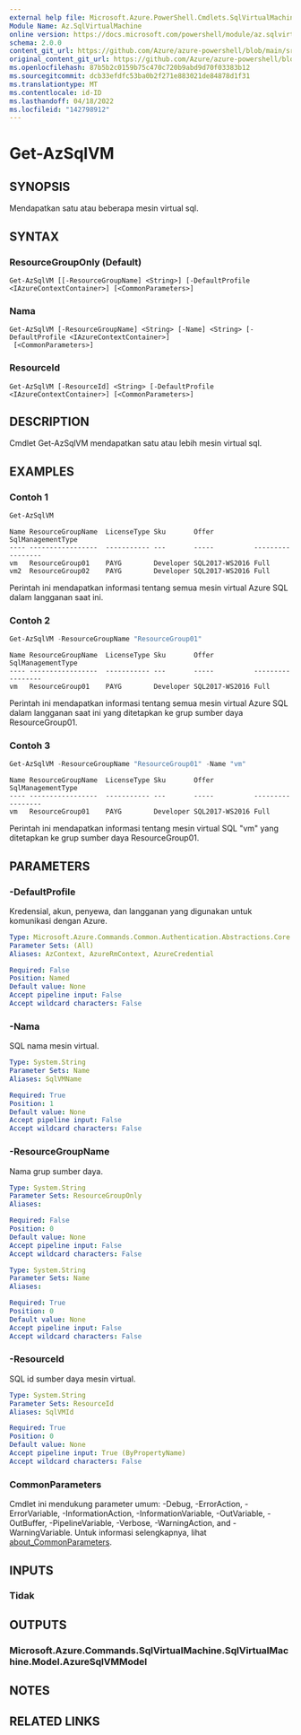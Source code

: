 ```yaml
---
external help file: Microsoft.Azure.PowerShell.Cmdlets.SqlVirtualMachine.dll-Help.xml
Module Name: Az.SqlVirtualMachine
online version: https://docs.microsoft.com/powershell/module/az.sqlvirtualmachine/get-azsqlvm
schema: 2.0.0
content_git_url: https://github.com/Azure/azure-powershell/blob/main/src/SqlVirtualMachine/SqlVirtualMachine/help/Get-AzSqlVM.md
original_content_git_url: https://github.com/Azure/azure-powershell/blob/main/src/SqlVirtualMachine/SqlVirtualMachine/help/Get-AzSqlVM.md
ms.openlocfilehash: 87b5b2c0159b75c470c720b9abd9d70f03383b12
ms.sourcegitcommit: dcb33efdfc53ba0b2f271e883021de84878d1f31
ms.translationtype: MT
ms.contentlocale: id-ID
ms.lasthandoff: 04/18/2022
ms.locfileid: "142798912"
---
```

# Get-AzSqlVM

## SYNOPSIS
Mendapatkan satu atau beberapa mesin virtual sql.

## SYNTAX

### ResourceGroupOnly (Default)
```
Get-AzSqlVM [[-ResourceGroupName] <String>] [-DefaultProfile <IAzureContextContainer>] [<CommonParameters>]
```

### Nama
```
Get-AzSqlVM [-ResourceGroupName] <String> [-Name] <String> [-DefaultProfile <IAzureContextContainer>]
 [<CommonParameters>]
```

### ResourceId
```
Get-AzSqlVM [-ResourceId] <String> [-DefaultProfile <IAzureContextContainer>] [<CommonParameters>]
```

## DESCRIPTION
Cmdlet Get-AzSqlVM mendapatkan satu atau lebih mesin virtual sql.

## EXAMPLES

### Contoh 1
```powershell
Get-AzSqlVM
```

```output
Name ResourceGroupName  LicenseType Sku       Offer          SqlManagementType
---- -----------------  ----------- ---       -----          -----------------
vm   ResourceGroup01    PAYG        Developer SQL2017-WS2016 Full
vm2  ResourceGroup02    PAYG        Developer SQL2017-WS2016 Full
```

Perintah ini mendapatkan informasi tentang semua mesin virtual Azure SQL dalam langganan saat ini.

### Contoh 2
```powershell
Get-AzSqlVM -ResourceGroupName "ResourceGroup01"
```

```output
Name ResourceGroupName  LicenseType Sku       Offer          SqlManagementType
---- -----------------  ----------- ---       -----          -----------------
vm   ResourceGroup01    PAYG        Developer SQL2017-WS2016 Full
```

Perintah ini mendapatkan informasi tentang semua mesin virtual Azure SQL dalam langganan saat ini yang ditetapkan ke grup sumber daya ResourceGroup01.

### Contoh 3
```powershell
Get-AzSqlVM -ResourceGroupName "ResourceGroup01" -Name "vm"
```

```output
Name ResourceGroupName  LicenseType Sku       Offer          SqlManagementType
---- -----------------  ----------- ---       -----          -----------------
vm   ResourceGroup01    PAYG        Developer SQL2017-WS2016 Full
```

Perintah ini mendapatkan informasi tentang mesin virtual SQL "vm" yang ditetapkan ke grup sumber daya ResourceGroup01.

## PARAMETERS

### -DefaultProfile
Kredensial, akun, penyewa, dan langganan yang digunakan untuk komunikasi dengan Azure.

```yaml
Type: Microsoft.Azure.Commands.Common.Authentication.Abstractions.Core.IAzureContextContainer
Parameter Sets: (All)
Aliases: AzContext, AzureRmContext, AzureCredential

Required: False
Position: Named
Default value: None
Accept pipeline input: False
Accept wildcard characters: False
```

### -Nama
SQL nama mesin virtual.

```yaml
Type: System.String
Parameter Sets: Name
Aliases: SqlVMName

Required: True
Position: 1
Default value: None
Accept pipeline input: False
Accept wildcard characters: False
```

### -ResourceGroupName
Nama grup sumber daya.

```yaml
Type: System.String
Parameter Sets: ResourceGroupOnly
Aliases:

Required: False
Position: 0
Default value: None
Accept pipeline input: False
Accept wildcard characters: False
```

```yaml
Type: System.String
Parameter Sets: Name
Aliases:

Required: True
Position: 0
Default value: None
Accept pipeline input: False
Accept wildcard characters: False
```

### -ResourceId
SQL id sumber daya mesin virtual.

```yaml
Type: System.String
Parameter Sets: ResourceId
Aliases: SqlVMId

Required: True
Position: 0
Default value: None
Accept pipeline input: True (ByPropertyName)
Accept wildcard characters: False
```

### CommonParameters
Cmdlet ini mendukung parameter umum: -Debug, -ErrorAction, -ErrorVariable, -InformationAction, -InformationVariable, -OutVariable, -OutBuffer, -PipelineVariable, -Verbose, -WarningAction, and -WarningVariable. Untuk informasi selengkapnya, lihat [about_CommonParameters](http://go.microsoft.com/fwlink/?LinkID=113216).

## INPUTS

### Tidak

## OUTPUTS

### Microsoft.Azure.Commands.SqlVirtualMachine.SqlVirtualMachine.Model.AzureSqlVMModel

## NOTES

## RELATED LINKS
